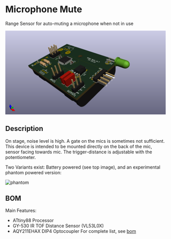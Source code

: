 # Microphone Mute
Range Sensor for auto-muting a microphone when not in use

![board3d](render/board3d.png)

## Description
On stage, noise level is high. A gate on the mics is sometimes not sufficient.
This device is intended to be mounted directly on the back of the mic, sensor facing towards mic.
The trigger-distance is adjustable with the potentiometer.

Two Variants exist: Battery powered (see top image), and an experimental phantom powered version:

![phantom](D:\Reposhit\mimu\render\mimu_phantom.png)



## BOM
Main Features:
- ATtiny88 Processor
- GY-530 IR TOF Distance Sensor (VL53L0X)
- AQY211EHAX DIP4 Optocoupler
For complete list, see [bom](pcb/mimu3000.csv)
